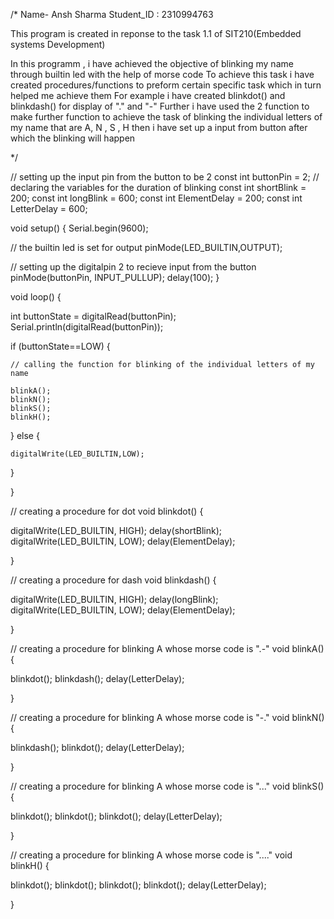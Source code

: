 /*
Name- Ansh Sharma 
Student_ID : 2310994763

This program is created in reponse to the task 1.1 of SIT210(Embedded systems Development)

In this programm , i have achieved the objective of blinking my name through builtin led with the help of morse code
To achieve this task  i have created procedures/functions to preform certain specific task which in turn helped me achieve them
For example i have created blinkdot() and blinkdash() for display of "." and "-" 
Further i have used the 2 function to make further function to achieve the task of blinking the individual letters of my name that are A, N , S , H
then i have set up a input from button after which the blinking will happen

*/


// setting up the input pin from the button to be 2
const int buttonPin = 2; 
// declaring the variables for the duration of blinking
const int shortBlink = 200;
const int longBlink = 600;
const int ElementDelay = 200;
const int LetterDelay = 600;
 

void setup() {
  Serial.begin(9600);

  // the builtin led is set for output
  pinMode(LED_BUILTIN,OUTPUT);  
 
 // setting up the  digitalpin 2 to recieve input from the button
  pinMode(buttonPin, INPUT_PULLUP); 
  delay(100);
}

void loop() {

  int buttonState = digitalRead(buttonPin);
  Serial.println(digitalRead(buttonPin));
 
  if (buttonState==LOW) {
  
    // calling the function for blinking of the individual letters of my name
    
    blinkA();
    blinkN();
    blinkS();
    blinkH();
    
  }
  else
  {
    
    digitalWrite(LED_BUILTIN,LOW);
    
  }
 
}

// creating a procedure for dot 
void blinkdot() {

  digitalWrite(LED_BUILTIN, HIGH);
  delay(shortBlink);
  digitalWrite(LED_BUILTIN, LOW);
  delay(ElementDelay);
  
}

// creating a procedure for dash
void blinkdash() {

  digitalWrite(LED_BUILTIN, HIGH);
  delay(longBlink);
  digitalWrite(LED_BUILTIN, LOW);
  delay(ElementDelay);
  
}

// creating a procedure for blinking A whose morse code is ".-"
void blinkA() {

  blinkdot();
  blinkdash();
  delay(LetterDelay);
  
}

// creating a procedure for blinking A whose morse code is "-."
void blinkN() {

  blinkdash();
  blinkdot();
  delay(LetterDelay);
  
}

// creating a procedure for blinking A whose morse code is "..."
void blinkS() {

  blinkdot();
  blinkdot();
  blinkdot();
  delay(LetterDelay);
  
}

// creating a procedure for blinking A whose morse code is "...."
void blinkH() {

  blinkdot();
  blinkdot();
  blinkdot();
  blinkdot();
  delay(LetterDelay);
  
}
